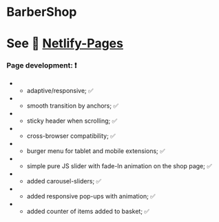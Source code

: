 # BarberShop

# See :link: [Netlify-Pages](https://mr-barber-shop.netlify.app/)
 
### Page development: :heavy_exclamation_mark: 
  * - adaptive/responsive; :white_check_mark:
  * - smooth transition by anchors; :white_check_mark:
  * - sticky header when scrolling; :white_check_mark:
  * - cross-browser compatibility; :white_check_mark:
  * - burger menu for tablet and mobile extensions; :white_check_mark:
  * - simple pure JS slider with fade-In animation on the shop page; :white_check_mark:
  * - added carousel-sliders; :white_check_mark:
  * - added responsive pop-ups with animation; :white_check_mark:
  * - added counter of items added to basket; :white_check_mark:
